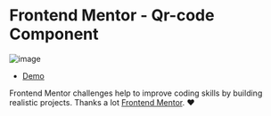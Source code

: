 # Frontend Mentor - Qr-code Component

![image](![qr-code-component](https://user-images.githubusercontent.com/120132330/206566074-7e0e8870-03c8-4b65-bc12-d153a3eda97a.png))

- [Demo](https://matinabdullaev.github.io/qr-code-component/)

Frontend Mentor challenges help to improve coding skills by building realistic projects. Thanks a lot [Frontend Mentor](https://www.frontendmentor.io). ❤

